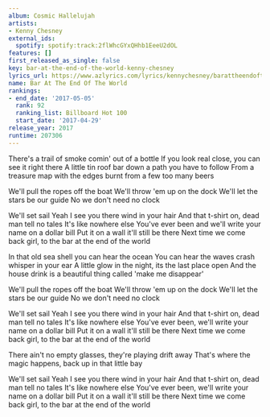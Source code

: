 ```yaml
---
album: Cosmic Hallelujah
artists:
- Kenny Chesney
external_ids:
  spotify: spotify:track:2flWhcGYxQHhb1EeeU2dOL
features: []
first_released_as_single: false
key: bar-at-the-end-of-the-world-kenny-chesney
lyrics_url: https://www.azlyrics.com/lyrics/kennychesney/barattheendoftheworld.html
name: Bar At The End Of The World
rankings:
- end_date: '2017-05-05'
  rank: 92
  ranking_list: Billboard Hot 100
  start_date: '2017-04-29'
release_year: 2017
runtime: 207306
---
```

There's a trail of smoke comin' out of a bottle
If you look real close, you can see it right there
A little tin roof bar down a path you have to follow
From a treasure map with the edges burnt from a few too many beers

We'll pull the ropes off the boat
We'll throw 'em up on the dock
We'll let the stars be our guide
No we don't need no clock

We'll set sail
Yeah I see you there wind in your hair
And that t-shirt on, dead man tell no tales
It's like nowhere else
You've ever been and we'll write your name on a dollar bill
Put it on a wall it'll still be there
Next time we come back girl, to the bar at the end of the world

In that old sea shell you can hear the ocean
You can hear the waves crash whisper in your ear
A little glow in the night, its the last place open
And the house drink is a beautiful thing called 'make me disappear'

We'll pull the ropes off the boat
We'll throw 'em up on the dock
We'll let the stars be our guide
No we don't need no clock

We'll set sail
Yeah I see you there wind in your hair
And that t-shirt on, dead man tell no tales
It's like nowhere else
You've ever been, we'll write your name on a dollar bill
Put it on a wall it'll still be there
Next time we come back girl, to the bar at the end of the world

There ain't no empty glasses, they're playing drift away
That's where the magic happens, back up in that little bay

We'll set sail
Yeah I see you there wind in your hair
And that t-shirt on, dead man tell no tales
It's like nowhere else
You've ever been, we'll write your name on a dollar bill
Put it on a wall it'll still be there
Next time we come back girl, to the bar at the end of the world
